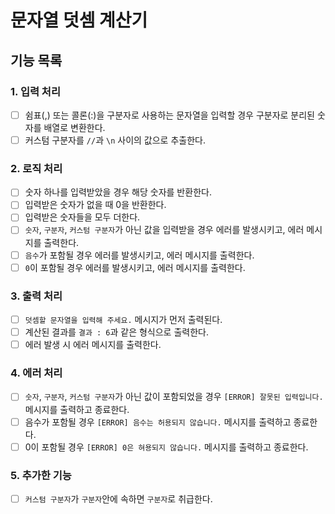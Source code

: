 # 문자열 덧셈 계산기

## 기능 목록

### 1. 입력 처리

- [ ] 쉼표(,) 또는 콜론(:)을 구분자로 사용하는 문자열을 입력할 경우 구분자로 분리된 숫자를 배열로 변환한다.
- [ ] 커스텀 구분자를 `//`과 `\n` 사이의 값으로 추출한다.

### 2. 로직 처리

- [ ] 숫자 하나를 입력받았을 경우 해당 숫자를 반환한다.
- [ ] 입력받은 숫자가 없을 때 0을 반환한다.
- [ ] 입력받은 숫자들을 모두 더한다.
- [ ] `숫자`, `구분자`, `커스텀 구분자`가 아닌 값을 입력받을 경우 에러를 발생시키고, 에러 메시지를 출력한다.
- [ ] `음수`가 포함될 경우 에러를 발생시키고, 에러 메시지를 출력한다.
- [ ] `0`이 포함될 경우 에러를 발생시키고, 에러 메시지를 출력한다.

### 3. 출력 처리

- [ ] `덧셈할 문자열을 입력해 주세요.` 메시지가 먼저 출력된다.
- [ ] 계산된 결과를 `결과 : 6`과 같은 형식으로 출력한다.
- [ ] 에러 발생 시 에러 메시지를 출력한다.

### 4. 에러 처리

- [ ] `숫자`, `구분자`, `커스텀 구분자`가 아닌 값이 포함되었을 경우 `[ERROR] 잘못된 입력입니다.` 메시지를 출력하고 종료한다.
- [ ] 음수가 포함될 경우 `[ERROR] 음수는 허용되지 않습니다.` 메시지를 출력하고 종료한다.
- [ ] 0이 포함될 경우 `[ERROR] 0은 혀용되지 않습니다.` 메시지를 출력하고 종료한다.

### 5. 추가한 기능

- [ ] `커스텀 구분자`가 `구분자`안에 속하면 `구분자`로 취급한다.
